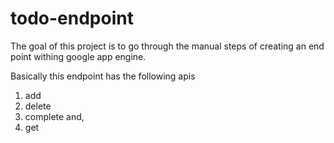 # todo-endpoint

The goal of this project is to go through the manual steps of creating an end point withing google app engine.

Basically this endpoint has the following apis
1. add
2. delete
3. complete and,
4. get

